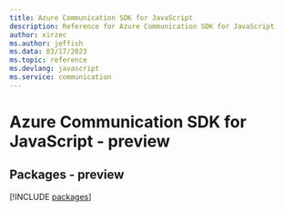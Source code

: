 ```yaml
---
title: Azure Communication SDK for JavaScript
description: Reference for Azure Communication SDK for JavaScript
author: xirzec
ms.author: jeffish
ms.data: 03/17/2023
ms.topic: reference
ms.devlang: javascript
ms.service: communication
---
```

# Azure Communication SDK for JavaScript - preview
## Packages - preview
[!INCLUDE [packages](communication-index.md)]